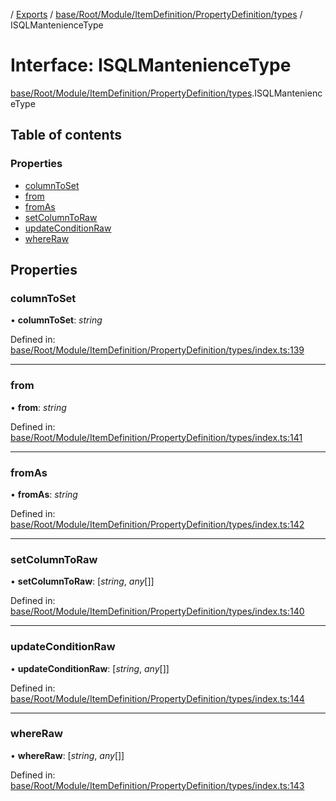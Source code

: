 [](../README.md) / [Exports](../modules.md) / [base/Root/Module/ItemDefinition/PropertyDefinition/types](../modules/base_root_module_itemdefinition_propertydefinition_types.md) / ISQLMantenienceType

# Interface: ISQLMantenienceType

[base/Root/Module/ItemDefinition/PropertyDefinition/types](../modules/base_root_module_itemdefinition_propertydefinition_types.md).ISQLMantenienceType

## Table of contents

### Properties

- [columnToSet](base_root_module_itemdefinition_propertydefinition_types.isqlmanteniencetype.md#columntoset)
- [from](base_root_module_itemdefinition_propertydefinition_types.isqlmanteniencetype.md#from)
- [fromAs](base_root_module_itemdefinition_propertydefinition_types.isqlmanteniencetype.md#fromas)
- [setColumnToRaw](base_root_module_itemdefinition_propertydefinition_types.isqlmanteniencetype.md#setcolumntoraw)
- [updateConditionRaw](base_root_module_itemdefinition_propertydefinition_types.isqlmanteniencetype.md#updateconditionraw)
- [whereRaw](base_root_module_itemdefinition_propertydefinition_types.isqlmanteniencetype.md#whereraw)

## Properties

### columnToSet

• **columnToSet**: *string*

Defined in: [base/Root/Module/ItemDefinition/PropertyDefinition/types/index.ts:139](https://github.com/onzag/itemize/blob/5fcde7cf/base/Root/Module/ItemDefinition/PropertyDefinition/types/index.ts#L139)

___

### from

• **from**: *string*

Defined in: [base/Root/Module/ItemDefinition/PropertyDefinition/types/index.ts:141](https://github.com/onzag/itemize/blob/5fcde7cf/base/Root/Module/ItemDefinition/PropertyDefinition/types/index.ts#L141)

___

### fromAs

• **fromAs**: *string*

Defined in: [base/Root/Module/ItemDefinition/PropertyDefinition/types/index.ts:142](https://github.com/onzag/itemize/blob/5fcde7cf/base/Root/Module/ItemDefinition/PropertyDefinition/types/index.ts#L142)

___

### setColumnToRaw

• **setColumnToRaw**: [*string*, *any*[]]

Defined in: [base/Root/Module/ItemDefinition/PropertyDefinition/types/index.ts:140](https://github.com/onzag/itemize/blob/5fcde7cf/base/Root/Module/ItemDefinition/PropertyDefinition/types/index.ts#L140)

___

### updateConditionRaw

• **updateConditionRaw**: [*string*, *any*[]]

Defined in: [base/Root/Module/ItemDefinition/PropertyDefinition/types/index.ts:144](https://github.com/onzag/itemize/blob/5fcde7cf/base/Root/Module/ItemDefinition/PropertyDefinition/types/index.ts#L144)

___

### whereRaw

• **whereRaw**: [*string*, *any*[]]

Defined in: [base/Root/Module/ItemDefinition/PropertyDefinition/types/index.ts:143](https://github.com/onzag/itemize/blob/5fcde7cf/base/Root/Module/ItemDefinition/PropertyDefinition/types/index.ts#L143)
